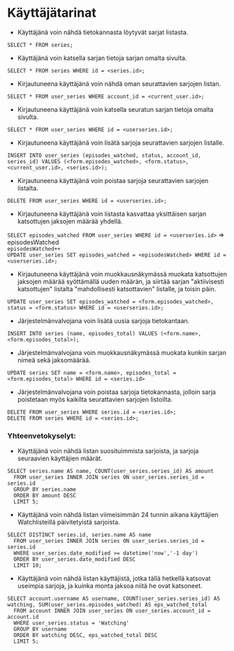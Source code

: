 # Käyttäjätarinat

* Käyttäjänä voin nähdä tietokannasta löytyvät sarjat listasta.

`SELECT * FROM series;`


* Käyttäjänä voin katsella sarjan tietoja sarjan omalta sivulta.

`SELECT * FROM series WHERE id = <series.id>;`

* Kirjautuneena käyttäjänä voin nähdä oman seurattavien sarjojen listan.

`SELECT * FROM user_series WHERE account_id = <current_user.id>;`

* Kirjautuneena käyttäjänä voin katsella seuratun sarjan tietoja omalta sivulta.

`SELECT * FROM user_series WHERE id = <userseries.id>;`

* Kirjautuneena käyttäjänä voin lisätä sarjoja seurattavien sarjojen listalle.

`INSERT INTO user_series (episodes_watched, status, account_id, series_id) VALUES (<form.episodes_watched>, <form.status>, <current_user.id>, <series.id>);`

* Kirjautuneena käyttäjänä voin poistaa sarjoja seurattavien sarjojen listalta.

`DELETE FROM user_series WHERE id = <userseries.id>;`

* Kirjautuneena käyttäjänä voin listasta kasvattaa yksittäisen sarjan katsottujen jaksojen määrää yhdellä.

`SELECT episodes_watched FROM user_series WHERE id = <userseries.id>` => episodesWatched<br>
`episodesWatched++`<br>
`UPDATE user_series SET episodes_watched = <episodesWatched> WHERE id = <userseries.id>;`

* Kirjautuneena käyttäjänä voin muokkausnäkymässä muokata katsottujen jaksojen määrää syöttämällä uuden määrän, ja siirtää sarjan "aktiivisesti katsottujen" listalta "mahdollisesti katsottavien" listalle, ja toisin päin.

`UPDATE user_series SET episodes_watched = <form.episodes_watched>, status = <form.status> WHERE id = <userseries.id>;`

* Järjestelmänvalvojana voin lisätä uusia sarjoja tietokantaan.

`INSERT INTO series (name, episodes_total) VALUES (<form.name>, <form.episodes_total>);`

* Järjestelmänvalvojana voin muokkausnäkymässä muokata kunkin sarjan nimeä sekä jaksomäärää.

`UPDATE series SET name = <form.name>, episodes_total = <form.episodes_total> WHERE id = <series.id>`

* Järjestelmänvalvojana voin poistaa sarjoja tietokannasta, jolloin sarja poistetaan myös kaikilta seurattavien sarjojen listoilta.

`DELETE FROM user_series WHERE series.id = <series.id>;`<br>
`DELETE FROM series WHERE id = <series.id>;`


### Yhteenvetokyselyt:
* Käyttäjänä voin nähdä listan suosituimmista sarjoista, ja sarjoja seuraavien käyttäjien määrät.
```sqlite
SELECT series.name AS name, COUNT(user_series.series_id) AS amount
  FROM user_series INNER JOIN series ON user_series.series_id = series.id
  GROUP BY series.name
  ORDER BY amount DESC
  LIMIT 5;
```

* Käyttäjänä voin nähdä listan viimeisimmän 24 tunnin aikana käyttäjien Watchlisteillä päivitetyistä sarjoista.
```sqlite
SELECT DISTINCT series.id, series.name AS name
  FROM user_series INNER JOIN series ON user_series.series_id = series.id
  WHERE user_series.date_modified >= datetime('now','-1 day')
  ORDER BY user_series.date_modified DESC
  LIMIT 10;
```

* Käyttäjänä voin nähdä listan käyttäjistä, jotka tällä hetkellä katsovat useimpia sarjoja, ja kuinka monta jaksoa niitä he ovat katsoneet.
```sqlite	
SELECT account.username AS username, COUNT(user_series.series_id) AS watching, SUM(user_series.episodes_watched) AS eps_watched_total
  FROM account INNER JOIN user_series ON user_series.account_id = account.id
  WHERE user_series.status = 'Watching'
  GROUP BY username
  ORDER BY watching DESC, eps_watched_total DESC
  LIMIT 5;
```
